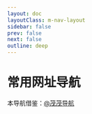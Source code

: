 ```yaml
---
layout: doc
layoutClass: m-nav-layout
sidebar: false
prev: false
next: false
outline: deep
---
```


<link rel="stylesheet" href="/.vitepress/theme/style/nav.scss"></link>

<script setup>
import  {NAV_DATA}  from '/.vitepress/theme/utils/data'
import * as vite from 'vitepress'
import {ref} from 'vue'
const data=ref(NAV_DATA)


</script>

# 常用网址导航

本导航借鉴：[@茂茂导航](https://github.com/maomao1996/vitepress-nav-template)
<MNavLinks v-for="{title, items} in data" :title="title" :items="items" :key="title" ref="navlink"/>
